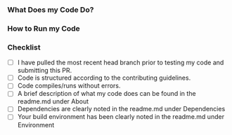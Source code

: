 ### What Does my Code Do?

### How to Run my Code

### Checklist
- [ ] I have pulled the most recent head branch prior to testing my code and submitting this PR.
- [ ] Code is structured according to the contributing guidelines.
- [ ] Code compiles/runs without errors.
- [ ] A brief description of what my code does can be found in the readme.md under About
- [ ] Dependencies are clearly noted in the readme.md under Dependencies
- [ ] Your build environment has been clearly noted in the readme.md under Environment
